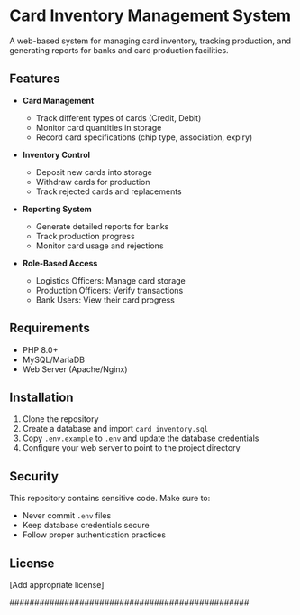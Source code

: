 # Card Inventory Management System

A web-based system for managing card inventory, tracking production, and generating reports for banks and card production facilities.

## Features

- **Card Management**
  - Track different types of cards (Credit, Debit)
  - Monitor card quantities in storage
  - Record card specifications (chip type, association, expiry)

- **Inventory Control**
  - Deposit new cards into storage
  - Withdraw cards for production
  - Track rejected cards and replacements

- **Reporting System**
  - Generate detailed reports for banks
  - Track production progress
  - Monitor card usage and rejections

- **Role-Based Access**
  - Logistics Officers: Manage card storage
  - Production Officers: Verify transactions
  - Bank Users: View their card progress

## Requirements

- PHP 8.0+
- MySQL/MariaDB
- Web Server (Apache/Nginx)

## Installation

1. Clone the repository
2. Create a database and import `card_inventory.sql`
3. Copy `.env.example` to `.env` and update the database credentials
4. Configure your web server to point to the project directory

## Security

This repository contains sensitive code. Make sure to:
- Never commit `.env` files
- Keep database credentials secure
- Follow proper authentication practices

## License

[Add appropriate license]


################################################